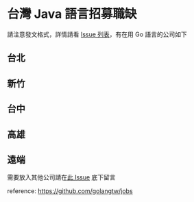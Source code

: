 # 台灣 Java 語言招募職缺

請注意發文格式，詳情請看 [Issue 列表](https://github.com/javatw/jobs/issues)，有在用 Go 語言的公司如下

## 台北

## 新竹


## 台中

## 高雄


## 遠端
需要放入其他公司請在[此 Issue](https://github.com/javatw/jobs/issues/2) 底下留言


reference:
https://github.com/golangtw/jobs
